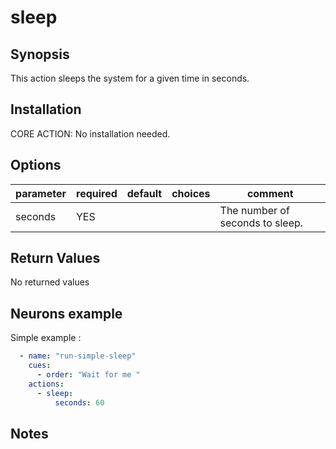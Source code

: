 # sleep

## Synopsis

This action sleeps the system for a given time in seconds.

## Installation

CORE ACTION: No installation needed.  

## Options

| parameter | required | default | choices | comment                         |
| --------- | -------- | ------- | ------- | ------------------------------- |
| seconds   | YES      |         |         | The number of seconds to sleep. |

## Return Values

No returned values

## Neurons example

Simple example : 

```yml
  - name: "run-simple-sleep"
    cues:
      - order: "Wait for me "
    actions:
      - sleep:
          seconds: 60
```


## Notes

